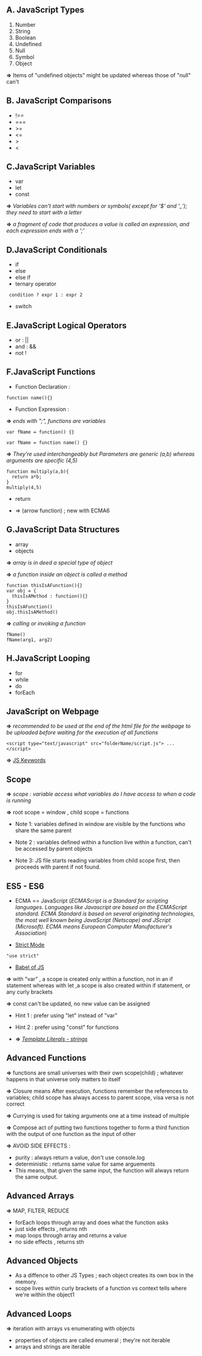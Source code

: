 A. JavaScript Types
----------------
1. Number
2. String
3. Boolean
4. Undefined
5. Null
6. Symbol
7. Object

**=>** Items of "undefined objects" might be updated whereas those of "null" can't

B. JavaScript Comparisons
---------------------
* !==
* ===
* \>=
* <=
* \>
* <

C.JavaScript Variables
---------------------
- var
- let
- const

**=>** *Variables can't start with numbers or symbols( except for '$' and '_'); they need to start with a letter*

**=>** *a fragment of code that produces a value is called an expression, and each expression ends with a ';'*


D.JavaScript Conditionals
---------------------
- if
- else
- else if
- ternary operator
```
 condition ? expr 1 : expr 2
```

- switch


E.JavaScript Logical Operators
------------------------------
* or : ||
* and : &&
* not !

F.JavaScript Functions
------------------------------

* Function Declaration :

```
function name(){}
```

* Function Expression :

**=>** *ends with ";", functions are variables*

```
var fName = function() {}

var fName = function name() {}
```

**=>** *They're used interchangeably but Parameters are generic (a,b) whereas arguments are specific (4,5)*

```
function multiply(a,b){
  return a*b;
}
multiply(4,5)

```

- return

- => (arrow function) ; new with ECMA6

G.JavaScript Data Structures
------------------------------

* array
* objects

**=>** *array is in deed a special type of object*

**=>** *a function inside an object is called a method*

```
function thisIsAFunction(){}
var obj = {
  thisIsAMethod : function(){}
}
thisIsAFunction()
obj.thisIsAMethod()

```

**=>** *calling or invoking a function*

```
fName()
fName(arg1, arg2)
```

H.JavaScript Looping
--------------------
* for
* while
* do
* forEach

JavaScript on Webpage
----------------------
**=>** *recommended to be used at the end of the html file for the webpage to be uploaded before waiting for the execution of all functions*

```
<script type="text/javascript" src="folderName/script.js"> ... </script>
```

**=>** [JS Keywords](https://developer.mozilla.org/en-US/docs/Web/JavaScript/Reference/Lexical_grammar#Keywords)

Scope
------
**=>** *scope : variable access what variables do I have access to when a code is running*

**=>** root scope = window , child scope = functions

- Note 1: variables defined in window are visible by the functions who share the same parent

- Note 2 : variables defined within a function live within a function, can't be accessed by parent objects

- Note 3: JS file starts reading variables from child scope first, then proceeds with parent if not found.

ES5 - ES6
---------

- ECMA == JavaScript (*ECMAScript is a Standard for scripting languages. Languages like Javascript are based on the ECMAScript standard. ECMA Standard is based on several originating technologies, the most well known being JavaScript (Netscape) and JScript (Microsoft). ECMA means European Computer Manufacturer's Association*)

- [Strict Mode](https://www.w3schools.com/js/js_strict.asp)
```
"use strict"
```

- [Babel of JS](https://babeljs.io/)

**=>**  with "var" , a scope is created only within a function, not in an if statement whereas with let ,a scope is also created within if statement, or any curly brackets

**=>** const can't be updated, no new value can be assigned

- Hint 1 : prefer using "let" instead of "var"
- Hint 2 : prefer using "const" for functions

- **=>** [*Template Literals - strings*](https://developer.mozilla.org/en-US/docs/Web/JavaScript/Reference/Template_literals)

Advanced Functions
---------

**=>**  functions are small universes with their own scope(child) ; whatever happens in that universe only matters to itself

**=>**  Closure means After execution, functions remember the references to variables; child scope has always access to parent scope, visa versa is not correct

**=>**  Currying is used for taking arguments one at a time instead of multiple

**=>** Compose act of putting two functions together to form a third function
 with the output of one function as the input of other

**=>** AVOID SIDE EFFECTS :
 - purity : always return a value, don't use console.log
 - deterministic : returns same value for same arguements
 - This means, that given the same input, the function will always return the same output.


Advanced Arrays
---------
**=>** MAP, FILTER, REDUCE
 - forEach loops through array and does what the function asks
 - just side effects , returns nth
 - map loops through array and returns a value
 - no side effects , returns sth

 Advanced Objects
 ---------

- As a diffence to other JS Types ; each object creates its own box in the memory.
- scope lives within curly brackets of a function vs context tells where we're within the object1

Advanced Loops
---------
**=>** iteration with arrays vs enumerating with objects
 - properties of objects are called enumeral ; they're not iterable
 - arrays and strings are iterable
